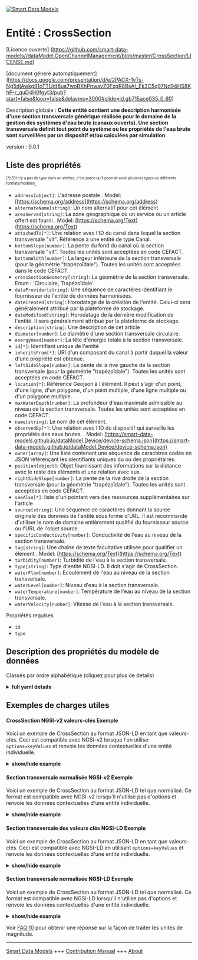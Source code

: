 <!-- 10-Header -->  
[![Smart Data Models](https://smartdatamodels.org/wp-content/uploads/2022/01/SmartDataModels_logo.png "Logo")](https://smartdatamodels.org)  
Entité : CrossSection  
=====================<!-- /10-Header -->  
<!-- 15-License -->  
[Licence ouverte] (https://github.com/smart-data-models//dataModel.OpenChannelManagement/blob/master/CrossSection/LICENSE.md)  
[document généré automatiquement] (https://docs.google.com/presentation/d/e/2PACX-1vTs-Ng5dIAwkg91oTTUdt8ua7woBXhPnwavZ0FxgR8BsAI_Ek3C5q97Nd94HS8KhP-r_quD4H0fgyt3/pub?start=false&loop=false&delayms=3000#slide=id.gb715ace035_0_60)  
<!-- /15-License -->  
<!-- 20-Description -->  
Description globale : **Cette entité contient une description harmonisée d'une section transversale générique réalisée pour le domaine de la gestion des systèmes d'eau brute (canaux ouverts). Une section transversale définit tout point du système où les propriétés de l'eau brute sont surveillées par un dispositif et/ou calculées par simulation**.  
version : 0.0.1  
<!-- /20-Description -->  
<!-- 30-PropertiesList -->  

## Liste des propriétés  

<sup><sub>[*] S'il n'y a pas de type dans un attribut, c'est parce qu'il pourrait avoir plusieurs types ou différents formats/modèles</sub></sup>.  
- `address[object]`: L'adresse postale  . Model: [https://schema.org/address](https://schema.org/address)- `alternateName[string]`: Un nom alternatif pour cet élément  - `areaServed[string]`: La zone géographique où un service ou un article offert est fourni  . Model: [https://schema.org/Text](https://schema.org/Text)- `attachedTo[*]`: Une relation avec l'ID du canal dans lequel la section transversale "vit". Référence à une entité de type Canal.  - `bottomSlope[number]`: La pente du fond du canal où la section transversale "vit". Toutes les unités sont acceptées en code CEFACT.  - `bottomWidth[number]`: La largeur inférieure de la section transversale (pour la géométrie "trapézoïdale"). Toutes les unités sont acceptées dans le code CEFACT.  - `crossSectionGeometry[string]`: La géométrie de la section transversale. Enum : 'Circulaire, Trapézoïdale'.  - `dataProvider[string]`: Une séquence de caractères identifiant le fournisseur de l'entité de données harmonisées.  - `dateCreated[string]`: Horodatage de la création de l'entité. Celui-ci sera généralement attribué par la plateforme de stockage.  - `dateModified[string]`: Horodatage de la dernière modification de l'entité. Il sera généralement attribué par la plateforme de stockage.  - `description[string]`: Une description de cet article  - `diameter[number]`: Le diamètre d'une section transversale circulaire.  - `energyHead[number]`: La tête d'énergie totale à la section transversale.  - `id[*]`: Identifiant unique de l'entité  - `inheritsFrom[*]`: URI d'un composant du canal à partir duquel la valeur d'une propriété est obtenue.  - `leftSideSlope[number]`: La pente de la rive gauche de la section transversale (pour la géométrie "trapézoïdale"). Toutes les unités sont acceptées en code CEFACT.  - `location[*]`: Référence Geojson à l'élément. Il peut s'agir d'un point, d'une ligne, d'un polygone, d'un point multiple, d'une ligne multiple ou d'un polygone multiple.  - `maxWaterDepth[number]`: La profondeur d'eau maximale admissible au niveau de la section transversale. Toutes les unités sont acceptées en code CEFACT.  - `name[string]`: Le nom de cet élément.  - `observedBy[*]`: Une relation avec l'ID du dispositif qui surveille les propriétés des eaux brutes.  . Model: [https://smart-data-models.github.io/dataModel.Device/device-schema.json](https://smart-data-models.github.io/dataModel.Device/device-schema.json)- `owner[array]`: Une liste contenant une séquence de caractères codée en JSON référençant les identifiants uniques du ou des propriétaires.  - `position[object]`: Objet fournissant des informations sur la distance avec le reste des éléments et une relation avec eux.  - `rightSideSlope[number]`: La pente de la rive droite de la section transversale (pour la géométrie "trapézoïdale"). Toutes les unités sont acceptées en code CEFACT.  - `seeAlso[*]`: liste d'uri pointant vers des ressources supplémentaires sur l'article  - `source[string]`: Une séquence de caractères donnant la source originale des données de l'entité sous forme d'URL. Il est recommandé d'utiliser le nom de domaine entièrement qualifié du fournisseur source ou l'URL de l'objet source.  - `specificConductivity[number]`: Conductivité de l'eau au niveau de la section transversale.  - `tag[string]`: Une chaîne de texte facultative utilisée pour qualifier un élément  . Model: [https://schema.org/Text](https://schema.org/Text)- `turbidity[number]`: Turbidité de l'eau à la section transversale.  - `type[string]`: Type d'entité NGSI-LD. Il doit s'agir de CrossSection.  - `waterFlow[number]`: Ecoulement de l'eau au niveau de la section transversale.  - `waterLevel[number]`: Niveau d'eau à la section transversale.  - `waterTemperature[number]`: Température de l'eau au niveau de la section transversale.  - `waterVelocity[number]`: Vitesse de l'eau à la section transversale.  <!-- /30-PropertiesList -->  
<!-- 35-RequiredProperties -->  
Propriétés requises  
- `id`  - `type`  <!-- /35-RequiredProperties -->  
<!-- 40-RequiredProperties -->  
<!-- /40-RequiredProperties -->  
<!-- 50-DataModelHeader -->  
## Description des propriétés du modèle de données  
Classés par ordre alphabétique (cliquez pour plus de détails)  
<!-- /50-DataModelHeader -->  
<!-- 60-ModelYaml -->  
<details><summary><strong>full yaml details</strong></summary>    
```yaml  
CrossSection:    
  description: 'This entity contains a harmonised description of a generic Cross-Section made for Raw-Water (Open Channels) System Management domain. A CrossSection defines any point of the system where raw-water properties are monitored by a device and/or computed via simulation.'    
  properties:    
    address:    
      description: 'The mailing address'    
      properties:    
        addressCountry:    
          description: 'Property. The country. For example, Spain. Model:''https://schema.org/addressCountry'''    
          type: string    
        addressLocality:    
          description: 'Property. The locality in which the street address is, and which is in the region. Model:''https://schema.org/addressLocality'''    
          type: string    
        addressRegion:    
          description: 'Property. The region in which the locality is, and which is in the country. Model:''https://schema.org/addressRegion'''    
          type: string    
        postOfficeBoxNumber:    
          description: 'Property. The post office box number for PO box addresses. For example, 03578. Model:''https://schema.org/postOfficeBoxNumber'''    
          type: string    
        postalCode:    
          description: 'Property. The postal code. For example, 24004. Model:''https://schema.org/https://schema.org/postalCode'''    
          type: string    
        streetAddress:    
          description: 'Property. The street address. Model:''https://schema.org/streetAddress'''    
          type: string    
      type: object    
      x-ngsi:    
        model: https://schema.org/address    
        type: Property    
    alternateName:    
      description: 'An alternative name for this item'    
      type: string    
      x-ngsi:    
        type: Property    
    areaServed:    
      description: 'The geographic area where a service or offered item is provided'    
      type: string    
      x-ngsi:    
        model: https://schema.org/Text    
        type: Property    
    attachedTo:    
      anyOf:    
        - description: 'Property. Identifier format of any NGSI entity'    
          maxLength: 256    
          minLength: 1    
          pattern: ^[\w\-\.\{\}\$\+\*\[\]`|~^@!,:\\]+$    
          type: string    
        - description: 'Property. Identifier format of any NGSI entity'    
          format: uri    
          type: string    
      description: 'A relationship to the ID of the channel where the cross-section ''lives in''. Reference to an entity of type Channel.'    
      x-ngsi:    
        type: Relationship    
    bottomSlope:    
      description: 'The bottom slope of the channel where the cross-section ''lives in''. All units are accepted in CEFACT code.'    
      minimum: 0    
      type: number    
      x-ngsi:    
        type: Property    
    bottomWidth:    
      description: 'The bottom width of the cross-section (for ''Trapezoidal'' geometry). All units are accepted in CEFACT code.'    
      minimum: 0    
      type: number    
      x-ngsi:    
        type: Property    
    crossSectionGeometry:    
      description: 'The geometry of the cross-section. Enum:''Circular, Trapezoidal''.'    
      enum:    
        - Circular    
        - Trapezoidal    
      type: string    
      x-ngsi:    
        type: Property    
    dataProvider:    
      description: 'A sequence of characters identifying the provider of the harmonised data entity.'    
      type: string    
      x-ngsi:    
        type: Property    
    dateCreated:    
      description: 'Entity creation timestamp. This will usually be allocated by the storage platform.'    
      format: date-time    
      type: string    
      x-ngsi:    
        type: Property    
    dateModified:    
      description: 'Timestamp of the last modification of the entity. This will usually be allocated by the storage platform.'    
      format: date-time    
      type: string    
      x-ngsi:    
        type: Property    
    description:    
      description: 'A description of this item'    
      type: string    
      x-ngsi:    
        type: Property    
    diameter:    
      description: 'The diameter of a circular cross-section.'    
      minimum: 0    
      type: number    
      x-ngsi:    
        type: Property    
    energyHead:    
      description: 'The total energy head at the cross-section.'    
      type: number    
      x-ngsi:    
        type: Property    
    id:    
      anyOf: &crosssection_-_properties_-_owner_-_items_-_anyof    
        - description: 'Property. Identifier format of any NGSI entity'    
          maxLength: 256    
          minLength: 1    
          pattern: ^[\w\-\.\{\}\$\+\*\[\]`|~^@!,:\\]+$    
          type: string    
        - description: 'Property. Identifier format of any NGSI entity'    
          format: uri    
          type: string    
      description: 'Unique identifier of the entity'    
      x-ngsi:    
        type: Property    
    inheritsFrom:    
      anyOf:    
        - description: 'Property. Identifier format of any NGSI entity'    
          maxLength: 256    
          minLength: 1    
          pattern: ^[\w\-\.\{\}\$\+\*\[\]`|~^@!,:\\]+$    
          type: string    
        - description: 'Property. Identifier format of any NGSI entity'    
          format: uri    
          type: string    
      description: 'URI of a Channel component from which the value of a property is obtained.'    
      x-ngsi:    
        type: Relationship    
    leftSideSlope:    
      description: 'The slope of the left bank of the cross-section (for ''Trapezoidal'' geometry). All units are accepted in CEFACT code.'    
      minimum: 0    
      type: number    
      x-ngsi:    
        type: Property    
    location:    
      description: 'Geojson reference to the item. It can be Point, LineString, Polygon, MultiPoint, MultiLineString or MultiPolygon'    
      oneOf:    
        - description: 'Geoproperty. Geojson reference to the item. Point'    
          properties:    
            bbox:    
              items:    
                type: number    
              minItems: 4    
              type: array    
            coordinates:    
              items:    
                type: number    
              minItems: 2    
              type: array    
            type:    
              enum:    
                - Point    
              type: string    
          required:    
            - type    
            - coordinates    
          title: 'GeoJSON Point'    
          type: object    
        - description: 'Geoproperty. Geojson reference to the item. LineString'    
          properties:    
            bbox:    
              items:    
                type: number    
              minItems: 4    
              type: array    
            coordinates:    
              items:    
                items:    
                  type: number    
                minItems: 2    
                type: array    
              minItems: 2    
              type: array    
            type:    
              enum:    
                - LineString    
              type: string    
          required:    
            - type    
            - coordinates    
          title: 'GeoJSON LineString'    
          type: object    
        - description: 'Geoproperty. Geojson reference to the item. Polygon'    
          properties:    
            bbox:    
              items:    
                type: number    
              minItems: 4    
              type: array    
            coordinates:    
              items:    
                items:    
                  items:    
                    type: number    
                  minItems: 2    
                  type: array    
                minItems: 4    
                type: array    
              type: array    
            type:    
              enum:    
                - Polygon    
              type: string    
          required:    
            - type    
            - coordinates    
          title: 'GeoJSON Polygon'    
          type: object    
        - description: 'Geoproperty. Geojson reference to the item. MultiPoint'    
          properties:    
            bbox:    
              items:    
                type: number    
              minItems: 4    
              type: array    
            coordinates:    
              items:    
                items:    
                  type: number    
                minItems: 2    
                type: array    
              type: array    
            type:    
              enum:    
                - MultiPoint    
              type: string    
          required:    
            - type    
            - coordinates    
          title: 'GeoJSON MultiPoint'    
          type: object    
        - description: 'Geoproperty. Geojson reference to the item. MultiLineString'    
          properties:    
            bbox:    
              items:    
                type: number    
              minItems: 4    
              type: array    
            coordinates:    
              items:    
                items:    
                  items:    
                    type: number    
                  minItems: 2    
                  type: array    
                minItems: 2    
                type: array    
              type: array    
            type:    
              enum:    
                - MultiLineString    
              type: string    
          required:    
            - type    
            - coordinates    
          title: 'GeoJSON MultiLineString'    
          type: object    
        - description: 'Geoproperty. Geojson reference to the item. MultiLineString'    
          properties:    
            bbox:    
              items:    
                type: number    
              minItems: 4    
              type: array    
            coordinates:    
              items:    
                items:    
                  items:    
                    items:    
                      type: number    
                    minItems: 2    
                    type: array    
                  minItems: 4    
                  type: array    
                type: array    
              type: array    
            type:    
              enum:    
                - MultiPolygon    
              type: string    
          required:    
            - type    
            - coordinates    
          title: 'GeoJSON MultiPolygon'    
          type: object    
      x-ngsi:    
        type: Geoproperty    
    maxWaterDepth:    
      description: 'The maximum allowable water depth at the cross-section. All units are accepted in CEFACT code.'    
      minimum: 0    
      type: number    
      x-ngsi:    
        type: Property    
    name:    
      description: 'The name of this item.'    
      type: string    
      x-ngsi:    
        type: Property    
    observedBy:    
      anyOf:    
        - description: 'Property. Identifier format of any NGSI entity'    
          maxLength: 256    
          minLength: 1    
          pattern: ^[\w\-\.\{\}\$\+\*\[\]`|~^@!,:\\]+$    
          type: string    
        - description: 'Property. Identifier format of any NGSI entity'    
          format: uri    
          type: string    
      description: 'A relationship to the ID of the device that monitors raw-water properties'    
      x-ngsi:    
        model: https://smart-data-models.github.io/dataModel.Device/device-schema.json    
        type: Relationship    
    owner:    
      description: 'A List containing a JSON encoded sequence of characters referencing the unique Ids of the owner(s)'    
      items:    
        anyOf: *crosssection_-_properties_-_owner_-_items_-_anyof    
        description: 'Property. Unique identifier of the entity'    
      type: array    
      x-ngsi:    
        type: Property    
    position:    
      description: 'Object providing information about the distance with the rest of the elements and a relationship with them.'    
      properties:    
        distance:    
          description: 'Property. The distance between this Entity and a reference point (e.g., the most upstream point of the system).'    
          type: number    
        refPoint:    
          anyOf:    
            - description: 'Property. Identifier format of any NGSI entity.'    
              maxLength: 256    
              minLength: 1    
              pattern: ^[\w\-\.\{\}\$\+\*\[\]`|~^@!,:\\]+$    
              type: string    
            - description: 'Property. Identifier format of any NGSI entity.'    
              format: uri    
              type: string    
          description: 'Relationship. The reference point distance is measured from.'    
      type: object    
      x-ngsi:    
        type: Property    
    rightSideSlope:    
      description: 'The slope of the right bank of the cross-section (for ''Trapezoidal'' geometry). All units are accepted in CEFACT code.'    
      minimum: 0    
      type: number    
      x-ngsi:    
        type: Property    
    seeAlso:    
      description: 'list of uri pointing to additional resources about the item'    
      oneOf:    
        - items:    
            format: uri    
            type: string    
          minItems: 1    
          type: array    
        - format: uri    
          type: string    
      x-ngsi:    
        type: Property    
    source:    
      description: 'A sequence of characters giving the original source of the entity data as a URL. Recommended to be the fully qualified domain name of the source provider, or the URL to the source object.'    
      type: string    
      x-ngsi:    
        type: Property    
    specificConductivity:    
      description: 'Water conductivity at the cross-section.'    
      minimum: 0    
      type: number    
      x-ngsi:    
        type: Property    
    tag:    
      description: 'An optional text string used to qualify an item'    
      type: string    
      x-ngsi:    
        model: https://schema.org/Text    
        type: Property    
    turbidity:    
      description: 'Water turbidity at the cross-section.'    
      minimum: 0    
      type: number    
      x-ngsi:    
        type: Property    
    type:    
      description: 'NGSI-LD Entity Type. It has to be CrossSection.'    
      enum:    
        - CrossSection    
      type: string    
      x-ngsi:    
        type: Property    
    waterFlow:    
      description: 'Water flow at the cross-section.'    
      minimum: 0    
      type: number    
      x-ngsi:    
        type: Property    
    waterLevel:    
      description: 'Water level at the cross-section.'    
      minimum: 0    
      type: number    
      x-ngsi:    
        type: Property    
    waterTemperature:    
      description: 'Water temperature at the cross-section.'    
      type: number    
      x-ngsi:    
        type: Property    
    waterVelocity:    
      description: 'Water Velocity at the cross-section.'    
      minimum: 0    
      type: number    
      x-ngsi:    
        type: Property    
  required:    
    - id    
    - type    
  type: object    
  x-derived-from: ""    
  x-disclaimer: 'Redistribution and use in source and binary forms, with or without modification, are permitted  provided that the license conditions are met. Copyleft (c) 2021 Contributors to Smart Data Models Program'    
  x-license-url: https://github.com/smart-data-models/dataModel.OpenChannelManagement/blob/master/CrossSection/LICENSE.md    
  x-model-schema: https://smart-data-models.github.io/data-models.OpenChannelManagement/CrossSection/schema.json    
  x-model-tags: ""    
  x-version: 0.0.1    
```  
</details>    
<!-- /60-ModelYaml -->  
<!-- 70-MiddleNotes -->  
<!-- /70-MiddleNotes -->  
<!-- 80-Examples -->  
## Exemples de charges utiles  
#### CrossSection NGSI-v2 valeurs-clés Exemple  
Voici un exemple de CrossSection au format JSON-LD en tant que valeurs-clés. Ceci est compatible avec NGSI-v2 lorsque l'on utilise `options=keyValues` et renvoie les données contextuelles d'une entité individuelle.  
<details><summary><strong>show/hide example</strong></summary>    
```json  
{  
  "id": "urn:ngsi-ld:CrossSection:id:COGE:70479090",  
  "type": "CrossSection",  
  "dateCreated": "1990-11-25T18:54:15Z",  
  "dateModified": "1999-04-24T10:03:17Z",  
  "source": "",  
  "name": "L3",  
  "alternateName": "Giona",  
  "description": "Giona 1",  
  "dataProvider": "",  
  "owner": [  
    "urn:ngsi-ld:CrossSection:items:ILNP:15826171",  
    "urn:ngsi-ld:CrossSection:items:RUEP:96519173"  
  ],  
  "seeAlso": [  
    "urn:ngsi-ld:CrossSection:items:GEPQ:35001404",  
    "urn:ngsi-ld:CrossSection:items:YRBN:14719571"  
  ],  
  "location": {  
    "type": "Point",  
    "coordinates": [  
      28.7415145,  
      -31.163341  
    ]  
  },  
  "address": {  
    "streetAddress": "",  
    "addressLocality": "",  
    "addressRegion": "",  
    "addressCountry": "",  
    "postalCode": "",  
    "postOfficeBoxNumber": "",  
    "areaServed": ""  
  },  
  "areaServed": "",  
  "attachedTo": "urn:ngsi-ld:CrossSection:attachedTo:CTHP:74683243",  
  "observedBy": "urn:ngsi-ld:CrossSection:observedBy:WJTI:74120377",  
  "tag": "",  
  "position": {  
    "distance": 864.6,  
    "refPoint": "urn:ngsi-ld:CrossSection:refPoint:JXFD:60487647"  
  },  
  "waterFlow": 12,  
  "waterVelocity": 0.082,  
  "waterTemperature": 9.6,  
  "turbidity": 11.8,  
  "specificConductivity": 260,  
  "waterLevel": 2.9,  
  "energyHead": 0.032,  
  "crossSectionGeometry": "Trapezoidal",  
  "bottomSlope": 0.02,  
  "leftSideSlope": 0.02,  
  "rightSideSlope": 0.02,  
  "bottomWidth": 5,  
  "diameter": 0,  
  "maxWaterDepth": 4,  
  "inheritsFrom": "urn:ngsi-ld:CrossSection:inheritsFrom:JXFD:60487647"  
}  
```  
</details>  
#### Section transversale normalisée NGSI-v2 Exemple  
Voici un exemple de CrossSection au format JSON-LD tel que normalisé. Ce format est compatible avec NGSI-v2 lorsqu'il n'utilise pas d'options et renvoie les données contextuelles d'une entité individuelle.  
<details><summary><strong>show/hide example</strong></summary>    
```json  
{  
  "id": "urn:ngsi-ld:CrossSection:id:COGE:70479090",  
  "dateCreated": {  
    "type": "DateTime",  
    "value": "1990-11-25T18:54:15Z"  
  },  
  "dateModified": {  
    "type": "DateTime",  
    "value": "1999-04-24T10:03:17Z"  
  },  
  "source": {  
    "type": "Text",  
    "value": ""  
  },  
  "name": {  
    "type": "Text",  
    "value": "L3"  
  },  
  "alternateName": {  
    "type": "Text",  
    "value": "Giona"  
  },  
  "description": {  
    "type": "Text",  
    "value": "Giona 1"  
  },  
  "dataProvider": {  
    "type": "Text",  
    "value": ""  
  },  
  "owner": {  
    "type": "Array",  
    "value": [  
      "urn:ngsi-ld:CrossSection:items:ILNP:15826171",  
      "urn:ngsi-ld:CrossSection:items:RUEP:96519173"  
    ]  
  },  
  "seeAlso": {  
    "type": "Array",  
    "value": [  
      "urn:ngsi-ld:CrossSection:items:GEPQ:35001404",  
      "urn:ngsi-ld:CrossSection:items:YRBN:14719571"  
    ]  
  },  
  "location": {  
    "type": "geo:json",  
    "value": {  
      "type": "Point",  
      "coordinates": [  
        28.7415145,  
        -31.163341  
      ]  
    }  
  },  
  "address": {  
    "type": "StructuredObject",  
    "value": {  
      "streetAddress": "",  
      "addressLocality": "",  
      "addressRegion": "",  
      "addressCountry": "",  
      "postalCode": "",  
      "postOfficeBoxNumber": "",  
      "areaServed": ""  
    }  
  },  
  "areaServed": {  
    "type": "Text",  
    "value": ""  
  },  
  "type": "CrossSection",  
  "attachedTo": {  
    "type": "object",  
    "value": "urn:ngsi-ld:CrossSection:attachedTo:CTHP:74683243"  
  },  
  "observedBy": {  
    "type": "object",  
    "value": "urn:ngsi-ld:CrossSection:observedBy:WJTI:74120377"  
  },  
  "tag": {  
    "type": "Text",  
    "value": ""  
  },  
  "position": {  
    "type": "StructuredObject",  
    "value": {  
      "distance": 864.6,  
      "refPoint": "urn:ngsi-ld:CrossSection:refPoint:JXFD:60487647"  
    }  
  },  
  "waterFlow": {  
    "type": "Number",  
    "value": 12  
  },  
  "waterVelocity": {  
    "type": "Number",  
    "value": 0.082  
  },  
  "waterTemperature": {  
    "type": "Number",  
    "value": 9.6  
  },  
  "turbidity": {  
    "type": "Number",  
    "value": 11.8  
  },  
  "specificConductivity": {  
    "type": "Number",  
    "value": 260  
  },  
  "waterLevel": {  
    "type": "Number",  
    "value": 2.9  
  },  
  "energyHead": {  
    "type": "Number",  
    "value": 0.032  
  },  
  "crossSectionGeometry": {  
    "type": "Text",  
    "value": "Trapezoidal"  
  },  
  "bottomSlope": {  
    "type": "Number",  
    "value": 0.02  
  },  
  "leftSideSlope": {  
    "type": "Number",  
    "value": 0.02  
  },  
  "rightSideSlope": {  
    "type": "Number",  
    "value": 0.02  
  },  
  "bottomWidth": {  
    "type": "Number",  
    "value": 5  
  },  
  "diameter": {  
    "type": "Number",  
    "value": 0  
  },  
  "maxWaterDepth": {  
    "type": "Number",  
    "value": 4  
  },  
  "inheritsFrom": {  
    "type": "object",  
    "value": "urn:ngsi-ld:CrossSection:inheritsFrom:JXFD:60487647"  
  }  
}  
```  
</details>  
#### Section transversale des valeurs clés NGSI-LD Exemple  
Voici un exemple de CrossSection au format JSON-LD en tant que valeurs-clés. Ceci est compatible avec NGSI-LD en utilisant `options=keyValues` et renvoie les données contextuelles d'une entité individuelle.  
<details><summary><strong>show/hide example</strong></summary>    
```json  
{  
    "id": "urn:ngsi-ld:CrossSection:id:COGE:70479090",  
    "type": "CrossSection",  
    "address": {  
        "streetAddress": "",  
        "addressLocality": "",  
        "addressRegion": "",  
        "addressCountry": "",  
        "postalCode": "",  
        "postOfficeBoxNumber": "",  
        "areaServed": ""  
    },  
    "alternateName": "Giona",  
    "areaServed": "",  
    "attachedTo": "urn:ngsi-ld:CrossSection:attachedTo:CTHP:74683243",  
    "bottomSlope": 0.02,  
    "bottomWidth": 5,  
    "crossSectionGeometry": "Trapezoidal",  
    "dataProvider": "",  
    "dateCreated": "1990-11-25T18:54:15Z",  
    "dateModified": "1999-04-24T10:03:17Z",  
    "description": "Giona 1",  
    "diameter": 0,  
    "energyHead": 0.032,  
    "inheritsFrom": "urn:ngsi-ld:CrossSection:inheritsFrom:JXFD:60487647",  
    "leftSideSlope": 0.02,  
    "location": {  
        "type": "Point",  
        "coordinates": [  
            28.7415145,  
            -31.163341  
        ]  
    },  
    "maxWaterDepth": 4,  
    "name": "L3",  
    "observedBy": "urn:ngsi-ld:CrossSection:observedBy:WJTI:74120377",  
    "owner": [  
        "urn:ngsi-ld:CrossSection:items:ILNP:15826171",  
        "urn:ngsi-ld:CrossSection:items:RUEP:96519173"  
    ],  
    "position": {  
        "distance": 864.6,  
        "refPoint": "urn:ngsi-ld:CrossSection:refPoint:JXFD:60487647"  
    },  
    "rightSideSlope": 0.02,  
    "seeAlso": [  
        "urn:ngsi-ld:CrossSection:items:GEPQ:35001404",  
        "urn:ngsi-ld:CrossSection:items:YRBN:14719571"  
    ],  
    "source": "",  
    "specificConductivity": 260,  
    "tag": "",  
    "turbidity": 11.8,  
    "waterFlow": 12,  
    "waterLevel": 2.9,  
    "waterTemperature": 9.6,  
    "waterVelocity": 0.082,  
    "@context": [  
        "https://raw.githubusercontent.com/smart-data-models/dataModel.OpenChannelManagement/master/context.jsonld"  
    ]  
}  
```  
</details>  
#### Section transversale normalisée NGSI-LD Exemple  
Voici un exemple de CrossSection au format JSON-LD tel que normalisé. Ce format est compatible avec NGSI-LD lorsqu'il n'utilise pas d'options et renvoie les données contextuelles d'une entité individuelle.  
<details><summary><strong>show/hide example</strong></summary>    
```json  
{  
    "id": "urn:ngsi-ld:CrossSection:id:COGE:70479090",  
    "type": "CrossSection",  
    "address": {  
        "type": "Property",  
        "value": {  
            "streetAddress": "",  
            "addressLocality": "",  
            "addressRegion": "",  
            "addressCountry": "",  
            "postalCode": "",  
            "postOfficeBoxNumber": "",  
            "areaServed": ""  
        }  
    },  
    "alternateName": {  
        "type": "Property",  
        "value": "Giona"  
    },  
    "areaServed": {  
        "type": "Property",  
        "value": ""  
    },  
    "attachedTo": {  
        "type": "object",  
        "value": "urn:ngsi-ld:CrossSection:attachedTo:CTHP:74683243"  
    },  
    "bottomSlope": {  
        "type": "Property",  
        "value": 0.02  
    },  
    "bottomWidth": {  
        "type": "Property",  
        "value": 5  
    },  
    "crossSectionGeometry": {  
        "type": "Property",  
        "value": "Trapezoidal"  
    },  
    "dataProvider": {  
        "type": "Property",  
        "value": ""  
    },  
    "dateCreated": {  
        "type": "Property",  
        "value": {  
            "@type": "DateTime",  
            "@value": "1990-11-25T18:54:15Z"  
        }  
    },  
    "dateModified": {  
        "type": "Property",  
        "value": {  
            "@type": "DateTime",  
            "@value": "1999-04-24T10:03:17Z"  
        }  
    },  
    "description": {  
        "type": "Property",  
        "value": "Giona 1"  
    },  
    "diameter": {  
        "type": "Property",  
        "value": 0  
    },  
    "energyHead": {  
        "type": "Property",  
        "value": 0.032  
    },  
    "inheritsFrom": {  
        "type": "object",  
        "value": "urn:ngsi-ld:CrossSection:inheritsFrom:JXFD:60487647"  
    },  
    "leftSideSlope": {  
        "type": "Property",  
        "value": 0.02  
    },  
    "location": {  
        "type": "Geoproperty",  
        "value": {  
            "type": "Point",  
            "coordinates": [  
                28.7415145,  
                -31.163341  
            ]  
        }  
    },  
    "maxWaterDepth": {  
        "type": "Property",  
        "value": 4  
    },  
    "name": {  
        "type": "Property",  
        "value": "L3"  
    },  
    "observedBy": {  
        "type": "object",  
        "value": "urn:ngsi-ld:CrossSection:observedBy:WJTI:74120377"  
    },  
    "owner": {  
        "type": "Property",  
        "value": [  
            "urn:ngsi-ld:CrossSection:items:ILNP:15826171",  
            "urn:ngsi-ld:CrossSection:items:RUEP:96519173"  
        ]  
    },  
    "position": {  
        "type": "Property",  
        "value": {  
            "distance": 864.6,  
            "refPoint": "urn:ngsi-ld:CrossSection:refPoint:JXFD:60487647"  
        }  
    },  
    "rightSideSlope": {  
        "type": "Property",  
        "value": 0.02  
    },  
    "seeAlso": {  
        "type": "Property",  
        "value": [  
            "urn:ngsi-ld:CrossSection:items:GEPQ:35001404",  
            "urn:ngsi-ld:CrossSection:items:YRBN:14719571"  
        ]  
    },  
    "source": {  
        "type": "Property",  
        "value": ""  
    },  
    "specificConductivity": {  
        "type": "Property",  
        "value": 260  
    },  
    "tag": {  
        "type": "Property",  
        "value": ""  
    },  
    "turbidity": {  
        "type": "Property",  
        "value": 11.8  
    },  
    "waterFlow": {  
        "type": "Property",  
        "value": 12  
    },  
    "waterLevel": {  
        "type": "Property",  
        "value": 2.9  
    },  
    "waterTemperature": {  
        "type": "Property",  
        "value": 9.6  
    },  
    "waterVelocity": {  
        "type": "Property",  
        "value": 0.082  
    },  
    "@context": [  
        "https://raw.githubusercontent.com/smart-data-models/dataModel.OpenChannelManagement/master/context.jsonld"  
    ]  
}  
```  
</details><!-- /80-Examples -->  
<!-- 90-FooterNotes -->  
<!-- /90-FooterNotes -->  
<!-- 95-Units -->  
Voir [FAQ 10](https://smartdatamodels.org/index.php/faqs/) pour obtenir une réponse sur la façon de traiter les unités de magnitude.  
<!-- /95-Units -->  
<!-- 97-LastFooter -->  
---  
[Smart Data Models](https://smartdatamodels.org) +++ [Contribution Manual](https://bit.ly/contribution_manual) +++ [About](https://bit.ly/Introduction_SDM)<!-- /97-LastFooter -->  

